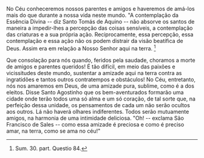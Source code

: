 No Céu conheceremos nossos parentes e amigos e haveremos de amá-los mais do que durante a nossa vida neste mundo. "A contemplação da Essência Divina -- diz Santo Tomás de Aquino -- não absorve os santos de maneira a impedir-lhes a percepção das coisas sensíveis, a contemplação das criaturas e a sua própria ação. Reciprocamente, essa percepção, essa contemplação e essa ação não os podem distrair da visão beatífica de Deus. Assim era em relação a Nosso Senhor aqui na terra. [^1]

Que consolação para nós quando, feridos pela saudade, choramos a morte de amigos e parentes queridos! É tão difícil, em meio das paixões e vicissitudes deste mundo, sustentar a amizade aqui na terra contra as ingratidões e tantos outros contratempos e obstáculos! No Céu, entretanto, nós nos amaremos em Deus, de uma amizade pura, sublime, como é a dos eleitos. Disse Santo Agostinho que os bem-aventurados formarão uma cidade onde terão todos uma só alma e um só coração, de tal sorte que, na perfeição dessa unidade, os pensamentos de cada um não serão ocultos aos outros. Lá não haverá olhares indiferentes. Todos serão mutuamente amigos, na harmonia de uma intimidade deliciosa. "Oh! -- exclama São Francisco de Sales -- como essa amizade é preciosa e como é preciso amar, na terra, como se ama no céu!"

[^1]: Sum. 30. part. Questio 84.